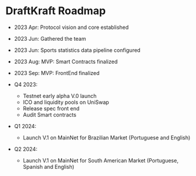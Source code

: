 # DraftKraft Roadmap

- 2023 Apr:     Protocol vision and core established
- 2023 Jun:     Gathered the team
- 2023 Jun:     Sports statistics data pipeline configured
- 2023 Aug:     MVP: Smart Contracts finalized
- 2023 Sep:     MVP: FrontEnd finalized
- Q4 2023:
    - Testnet early alpha V.0 launch 
    - ICO and liquidity pools on UniSwap
    - Release spec front end
    - Audit Smart contracts 
- Q1 2024:
    - Launch V.1 on MainNet for Brazilian Market (Portuguese and English)

- Q2 2024:
    - Launch V.1 on MainNet for South American Market (Portuguese, Spanish and English)


